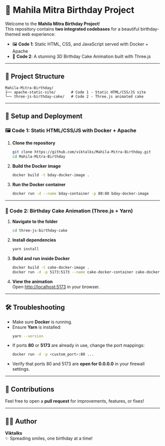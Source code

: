 
# 🎉 Mahila Mitra Birthday Project

Welcome to the **Mahila Mitra Birthday Project**!  
This repository contains **two integrated codebases** for a beautiful birthday-themed web experience:

- 🖼️ **Code 1**: Static HTML, CSS, and JavaScript served with Docker + Apache  
- 🎂 **Code 2**: A stunning 3D Birthday Cake Animation built with Three.js  

---

## 📁 Project Structure

```
Mahila-Mitra-Birthday/
├── apache-static-site/       # Code 1 - Static HTML/CSS/JS site
└── three-js-birthday-cake/   # Code 2 - Three.js animated cake
```

---

## 🚀 Setup and Deployment

### 🖼️ Code 1: Static HTML/CSS/JS with Docker + Apache

1. **Clone the repository**  
   ```bash
   git clone https://github.com/viktalks/Mahila-Mitra-Birthday.git
   cd Mahila-Mitra-Birthday
   ```

2. **Build the Docker image**  
   ```bash
   docker build -t bday-docker-image .
   ```

3. **Run the Docker container**  
   ```bash
   docker run -d --name bday-container -p 80:80 bday-docker-image
   ```

---

### 🎂 Code 2: Birthday Cake Animation (Three.js + Yarn)

1. **Navigate to the folder**  
   ```bash
   cd three-js-birthday-cake
   ```

2. **Install dependencies**  
   ```bash
   yarn install
   ```

3. **Build and run inside Docker**  
   ```bash
   docker build -t cake-docker-image .
   docker run -d -p 5173:5173 --name cake-docker-container cake-docker-image yarn dev --host 0.0.0.0
   ```

4. **View the animation**  
   Open [http://localhost:5173](http://localhost:5173) in your browser.

---

## 🛠️ Troubleshooting

- Make sure **Docker** is running.
- Ensure **Yarn** is installed:  
  ```bash
  yarn --version
  ```
- If ports **80** or **5173** are already in use, change the port mappings:
  ```bash
  docker run -d -p <custom_port>:80 ...
  ```
- Verify that ports 80 and 5173 are **open for 0.0.0.0** in your firewall settings.

---

## 🤝 Contributions

Feel free to open a **pull request** for improvements, features, or fixes!

---

## 👨‍💻 Author

**Viktalks**  
✨ Spreading smiles, one birthday at a time!
